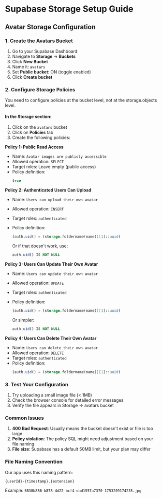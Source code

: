 # Supabase Storage Setup Guide

## Avatar Storage Configuration

### 1. Create the Avatars Bucket

1. Go to your Supabase Dashboard
2. Navigate to **Storage** → **Buckets**
3. Click **New Bucket**
4. Name it: `avatars`
5. Set **Public bucket**: ON (toggle enabled)
6. Click **Create bucket**

### 2. Configure Storage Policies

You need to configure policies at the bucket level, not at the storage.objects level.

#### In the Storage section:

1. Click on the `avatars` bucket
2. Click on **Policies** tab
3. Create the following policies:

**Policy 1: Public Read Access**
- Name: `Avatar images are publicly accessible`
- Allowed operation: `SELECT`
- Target roles: Leave empty (public access)
- Policy definition:
  ```sql
  true
  ```

**Policy 2: Authenticated Users Can Upload**
- Name: `Users can upload their own avatar`
- Allowed operation: `INSERT`
- Target roles: `authenticated`
- Policy definition:
  ```sql
  (auth.uid() = (storage.foldername(name))[1]::uuid)
  ```
  
  Or if that doesn't work, use:
  ```sql
  auth.uid() IS NOT NULL
  ```

**Policy 3: Users Can Update Their Own Avatar**
- Name: `Users can update their own avatar`
- Allowed operation: `UPDATE`
- Target roles: `authenticated`
- Policy definition:
  ```sql
  (auth.uid() = (storage.foldername(name))[1]::uuid)
  ```
  
  Or simpler:
  ```sql
  auth.uid() IS NOT NULL
  ```

**Policy 4: Users Can Delete Their Own Avatar**
- Name: `Users can delete their own avatar`
- Allowed operation: `DELETE`
- Target roles: `authenticated`
- Policy definition:
  ```sql
  (auth.uid() = (storage.foldername(name))[1]::uuid)
  ```

### 3. Test Your Configuration

1. Try uploading a small image file (< 1MB)
2. Check the browser console for detailed error messages
3. Verify the file appears in Storage → avatars bucket

### Common Issues

1. **400 Bad Request**: Usually means the bucket doesn't exist or file is too large
2. **Policy violation**: The policy SQL might need adjustment based on your file naming
3. **File size**: Supabase has a default 50MB limit, but your plan may differ

### File Naming Convention

Our app uses this naming pattern:
```
{userId}-{timestamp}.{extension}
```

Example: `6830b886-b878-4d22-bcf4-dad1557a7370-1753209174235.jpg` 